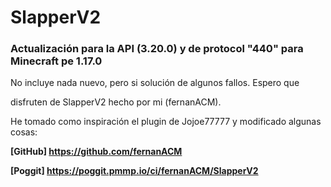 # SlapperV2
### Actualización para la API (3.20.0) y de protocol "440" para Minecraft pe 1.17.0

No incluye nada nuevo, pero si solución de algunos fallos. Espero que

disfruten de SlapperV2 hecho por mi (fernanACM).

He tomado como inspiración el plugin de Jojoe77777 y modificado algunas cosas:

**[GitHub] https://github.com/fernanACM** 

**[Poggit] https://poggit.pmmp.io/ci/fernanACM/SlapperV2**




